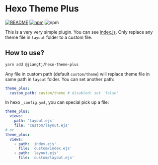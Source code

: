 # Hexo Theme Plus

[![README](https://img.shields.io/badge/README-中文-blue.svg?style=popout-square)](README-ZH.md)
[![npm](https://img.shields.io/npm/v/@jiangtj/hexo-theme-plus.svg?style=popout-square)](https://www.npmjs.com/package/@jiangtj/hexo-theme-plus)
![npm](https://img.shields.io/badge/node-%3E%3D%2010-blue.svg?style=popout-square)

This is a very very simple plugin. You can see [index.js](index.js). Only replace any theme file in `layout` folder to a custom file.

## How to use?

```bash
yarn add @jiangtj/hexo-theme-plus
```

Any file in custom path (default `custom/theme`) will replace theme file in same path in `layout` folder. You can set another path:
```yml
theme_plus:
  custom_path: custom/theme # disabled: set 'false'
```

In hexo `_config.yml`, you can special pick up a file:
```yml 
theme_plus:
  views:
    path: 'layout.ejs'
    file: 'custom/layout.ejs'
# or
theme_plus:
  views:
    - path: 'index.ejs'
      file: 'custom/index.ejs'
    - path: 'layout.ejs'
      file: 'custom/layout.ejs'
```
